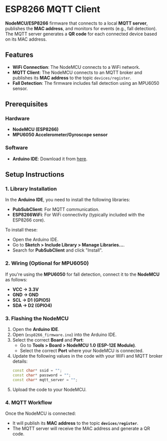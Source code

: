 # ESP8266 MQTT Client

**NodeMCU/ESP8266** firmware that connects to a local **MQTT server**, publishes the **MAC address**, and monitors for events (e.g., fall detection). The MQTT server generates a **QR code** for each connected device based on its MAC address.

## Features

- **WiFi Connection**: The NodeMCU connects to a WiFi network.
- **MQTT Client**: The NodeMCU connects to an MQTT broker and publishes its **MAC address** to the topic `devices/register`.
- **Fall Detection**: The firmware includes fall detection using an MPU6050 sensor.

## Prerequisites

### Hardware

- **NodeMCU (ESP8266)**
- **MPU6050 Accelerometer/Gyroscope sensor**

### Software

- **Arduino IDE**: Download it from [here](https://www.arduino.cc/en/software).

## Setup Instructions

### 1. Library Installation

In the **Arduino IDE**, you need to install the following libraries:

- **PubSubClient**: For MQTT communication.
- **ESP8266WiFi**: For WiFi connectivity (typically included with the ESP8266 core).

To install these:
- Open the Arduino IDE.
- Go to **Sketch > Include Library > Manage Libraries...**.
- Search for **PubSubClient** and click "Install".

### 2. Wiring (Optional for MPU6050)

If you're using the **MPU6050** for fall detection, connect it to the **NodeMCU** as follows:

- **VCC → 3.3V**
- **GND → GND**
- **SCL → D1 (GPIO5)**
- **SDA → D2 (GPIO4)**

### 3. Flashing the NodeMCU

1. Open the **Arduino IDE**.
2. Open (`esp8266_firmware.ino`) into the Arduino IDE.
3. Select the correct **Board** and **Port**:
   - Go to **Tools > Board > NodeMCU 1.0 (ESP-12E Module)**.
   - Select the correct **Port** where your NodeMCU is connected.
4. Update the following values in the code with your WiFi and MQTT broker details:
   ```cpp
   const char* ssid = "";
   const char* password = "";
   const char* mqtt_server = "";
   ```
5. Upload the code to your NodeMCU.

### 4. MQTT Workflow

Once the NodeMCU is connected:
- It will publish its **MAC address** to the topic **`devices/register`**.
- The MQTT server will receive the MAC address and generate a QR code.
